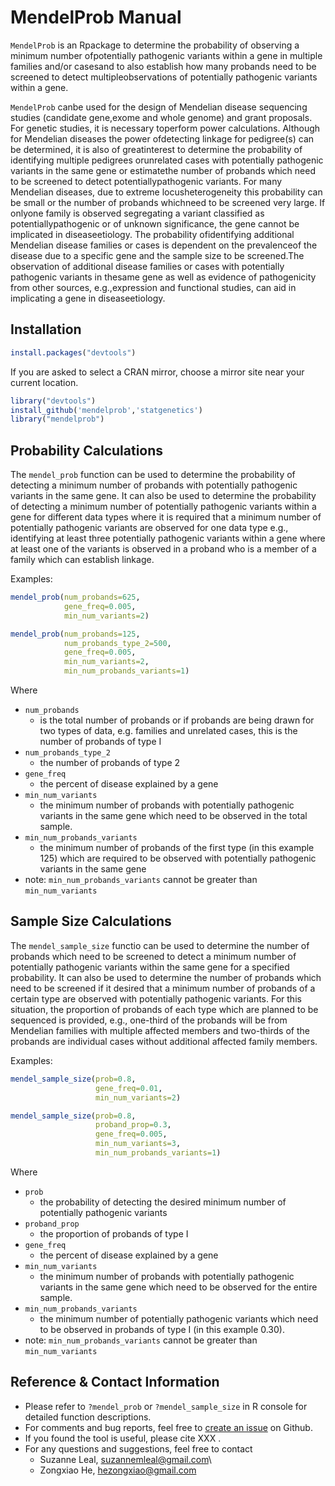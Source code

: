 # MendelProb Manual

`MendelProb` is an Rpackage to determine the probability of observing a minimum number ofpotentially pathogenic variants within a gene in multiple families and/or casesand to also establish how many probands need to be screened to detect multipleobservations of potentially pathogenic variants within a gene. 

 

`MendelProb` canbe used for the design of Mendelian disease sequencing studies (candidate gene,exome and whole genome) and grant proposals. For genetic studies, it is necessary toperform power calculations. Although for Mendelian diseases the power ofdetecting linkage for pedigree(s) can be determined, it is also of greatinterest to determine the probability of identifying multiple pedigrees orunrelated cases with potentially pathogenic variants in the same gene or estimatethe number of probands which need to be screened to detect potentiallypathogenic variants. For many Mendelian diseases, due to extreme locusheterogeneity this probability can be small or the number of probands whichneed to be screened very large. If onlyone family is observed segregating a variant classified as potentiallypathogenic or of unknown significance, the gene cannot be implicated in diseaseetiology. The probability ofidentifying additional Mendelian disease families or cases is dependent on the prevalenceof the disease due to a specific gene and the sample size to be screened.The observation of additional disease families or cases with potentially pathogenic variants in thesame gene as well as evidence of pathogenicity from other sources, e.g.,expression and functional studies, can aid in implicating a gene in diseaseetiology. 

## Installation

```R
install.packages("devtools")
```

If you are asked to select a CRAN mirror, choose a mirror site near your current location.

```R
library("devtools")
install_github('mendelprob','statgenetics')
library("mendelprob")
```

## Probability Calculations

The `mendel_prob` function can be used to determine the probability of detecting a minimum number of probands with potentially pathogenic variants in the same gene. It can also be used to determine the probability of detecting a minimum number of potentially pathogenic variants within a gene for different data types where it is required that a minimum number of potentially pathogenic variants are observed for one data type e.g., identifying at least three potentially pathogenic variants within a gene where at least one of the variants is observed in a proband who is a member of a family which can establish linkage.

Examples:

```R
mendel_prob(num_probands=625, 
            gene_freq=0.005,
            min_num_variants=2)

mendel_prob(num_probands=125, 
            num_probands_type_2=500, 
            gene_freq=0.005,
            min_num_variants=2, 
            min_num_probands_variants=1)
```

Where

- `num_probands`
  - is the total number of probands or if probands are being drawn for two types of data, e.g. families and unrelated cases, this is the number of probands of type I 
- `num_probands_type_2`
  - the number of probands of type 2
- `gene_freq` 
  - the percent of disease explained by a gene
- `min_num_variants` 
  - the minimum number of probands with potentially pathogenic variants in the same gene which need to be observed in the total sample. 
- `min_num_probands_variants` 
  - the minimum number of probands of the first type (in this example 125) which are required to be observed with potentially pathogenic variants in the same gene 
- note:  `min_num_probands_variants` cannot be greater than `min_num_variants`

## Sample Size Calculations

The `mendel_sample_size` functio can be used to determine the number of probands which need to be screened to detect a minimum number of potentially pathogenic variants within the same gene for a specified probability. It can also be used to determine the number of probands which need to be screened if it desired that a minimum number of probands of a certain type are observed with potentially pathogenic variants. For this situation, the proportion of probands of each type which are planned to be sequenced is provided, e.g., one-third of the probands will be from Mendelian families with multiple affected members and two-thirds of the probands are individual cases without additional affected family members.

Examples:

```R
mendel_sample_size(prob=0.8, 
                   gene_freq=0.01,
                   min_num_variants=2)

mendel_sample_size(prob=0.8, 
                   proband_prop=0.3,
                   gene_freq=0.005,
                   min_num_variants=3, 
                   min_num_probands_variants=1) 
```

Where

- `prob`
  - the probability of detecting the desired minimum number of potentially pathogenic variants
- `proband_prop` 
  - the proportion of probands of type I
- `gene_freq` 
  - the percent of disease explained by a gene
- `min_num_variants` 
  - the minimum number of probands with potentially pathogenic variants in the same gene which need to be observed for the entire sample. 
- `min_num_probands_variants` 
  - the minimum number of potentially pathogenic variants which need to be observed in probands of type I (in this example 0.30). 
- note: `min_num_probands_variants` cannot be greater than `min_num_variants`

## Reference & Contact **Information**

+ Please refer to `?mendel_prob` or `?mendel_sample_size` in R console for detailed function descriptions. 
+ For comments and bug reports, feel free to [create an issue](https://github.com/statgenetics/mendelprob/issues) on Github.
+ If you found the tool is useful, please cite XXX . 
+ For any questions and suggestions, feel free to contact
  + Suzanne Leal, suzannemleal@gmail.com\
  + Zongxiao He, hezongxiao@gmail.com





